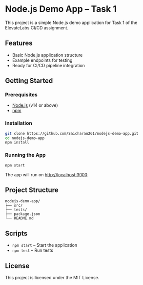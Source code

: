 # Node.js Demo App – Task 1

This project is a simple Node.js demo application for Task 1 of the ElevateLabs CI/CD assignment.

## Features

- Basic Node.js application structure
- Example endpoints for testing
- Ready for CI/CD pipeline integration

## Getting Started

### Prerequisites

- [Node.js](https://nodejs.org/) (v14 or above)
- [npm](https://www.npmjs.com/)

### Installation

```bash
git clone https://github.com/Saicharan261/nodejs-demo-app.git
cd nodejs-demo-app
npm install
```

### Running the App

```bash
npm start
```

The app will run on [http://localhost:3000](http://localhost:3000).

## Project Structure

```
nodejs-demo-app/
├── src/
├── tests/
├── package.json
└── README.md
```

## Scripts

- `npm start` – Start the application
- `npm test` – Run tests

## License

This project is licensed under the MIT License.
